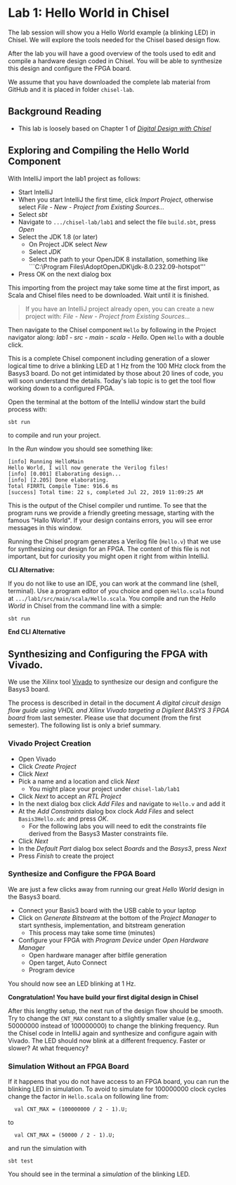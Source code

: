 # Lab 1: Hello World in Chisel

The lab session will show you a Hello World example (a blinking LED) in Chisel.
We will explore the tools needed for the Chisel based design flow.

After the lab you will have a good overview of the tools used to
edit and compile a hardware design coded in Chisel.
You will be able to synthesize this design and configure the FPGA board.

We assume that you have downloaded the complete lab material from GitHub
and it is placed in folder ```chisel-lab```.

## Background Reading

 * This lab is loosely based on Chapter 1 of
*[Digital Design with Chisel](http://www.imm.dtu.dk/~masca/chisel-book.html)*

## Exploring and Compiling the Hello World Component

With IntelliJ import the lab1 project as follows:

 * Start IntelliJ
 * When you start IntelliJ the first time, click *Import Project*, otherwise select *File - New - Project from Existing Sources...*
 * Select *sbt*
 * Navigate to ```.../chisel-lab/lab1``` and select the file ```build.sbt```, press *Open*
 * Select the JDK 1.8 (or later)
   * On Project JDK select *New*
   * Select *JDK*
   * Select the path to your OpenJDK 8 installation, something like ```C:\Program Files\AdoptOpenJDK\jdk-8.0.232.09-hotspot\'''
 * Press OK on the next dialog box

This importing from the project may take some time at the first import, as Scala and Chisel files need to be downloaded. Wait until it is finished.

> If you have an IntelliJ project already open, you can create a new project with:
> *File - New - Project from Existing Sources...*

Then navigate to the Chisel component ```Hello``` by following in the Project navigator along: *lab1 - src - main - scala - Hello*. Open ```Hello``` with a double click.

This is a complete Chisel component including generation of a slower logical time
to drive a blinking LED at 1 Hz from the 100 MHz clock from the Basys3 board.
Do not get intimidated by those about 20 lines of code, you will soon understand the
details. Today's lab topic is to get the tool flow working down to a configured FPGA.

Open the terminal at the bottom of the IntelliJ window start the build process with:
```
sbt run
```
to compile and run your project.

In the *Run* window you should see something like:
```
[info] Running HelloMain 
Hello World, I will now generate the Verilog files!
[info] [0.001] Elaborating design...
[info] [2.205] Done elaborating.
Total FIRRTL Compile Time: 916.6 ms
[success] Total time: 22 s, completed Jul 22, 2019 11:09:25 AM
```
This is the output of the Chisel compiler und runtime. To see that the program
runs we provide a friendly greeting message, starting with the famous "Hallo World".
If your design contains errors, you will see error messages in this window.

Running the Chisel program generates a Verilog file (```Hello.v```) that we
use for synthesizing our design for an FPGA. The content of this file is not
important, but for curiosity you might open it right from within IntelliJ.

**CLI Alternative:**

If you do not like to use an IDE, you can work at the command line
(shell, terminal). Use a program editor of you choice and open ```Hello.scala```
found at ```.../lab1/src/main/scala/Hello.scala```.
You compile and run the *Hello World* in Chisel from the command line with a simple:

```bash
sbt run
```

**End CLI Alternative**

## Synthesizing and Configuring the FPGA with Vivado.

We use the Xilinx tool
[Vivado](https://www.xilinx.com/products/design-tools/vivado/vivado-webpack.html)
to synthesize our design and configure the Basys3 board.

The process is described in detail in the document
*A digital circuit design flow guide  using VHDL and Xilinx Vivado
targeting a Digilent BASYS 3 FPGA board* from last semester.
Please use that document (from the first semester).
The following list is only a brief summary.

### Vivado Project Creation

 * Open Vivado
 * Click *Create Project*
 * Click *Next*
 * Pick a name and a location and click *Next*
   * You might place your project under ```chisel-lab/lab1```
 * Click *Next* to accept an *RTL Project*
 * In the next dialog box click *Add Files* and navigate to ```Hello.v``` and add it
 * At the *Add Constraints* dialog box clock *Add Files* and select
   ```Basis3Hello.xdc``` and press *OK*.
   * For the following labs you will need to edit the constraints file derived
     from the Basys3 Master constraints file.
 * Click *Next*
 * In the *Default Part* dialog box select *Boards* and the *Basys3*, press *Next*
 * Press *Finish* to create the project

### Synthesize and Configure the FPGA Board

We are just a few clicks away from running our great *Hello World* design in
the Basys3 board.

 * Connect your Basis3 board with the USB cable to your laptop
 * Click on *Generate Bitstream* at the bottom of the *Project Manager* to
   start synthesis, implementation, and bitstream generation
   * This process may take some time (minutes)
 * Configure your FPGA with *Program Device* under *Open Hardware Manager*
   * Open hardware manager after bitfile generation
   * Open target, Auto Connect
   * Program device

You should now see an LED blinking at 1 Hz.

**Congratulation! You have build your first digital design in Chisel**

After this lengthy setup, the next run of the design flow should be smooth.
Try to change the ```CNT_MAX``` constant to a slightly smaller value
(e.g., 50000000 instead of 100000000) to change the blinking frequency.
Run the Chisel code in IntelliJ again and synthesize and configure again
with Vivado. The LED should now blink at a different frequency.
Faster or slower? At what frequency?

### Simulation Without an FPGA Board

If it happens that you do not have access to an FPGA board, you can run the
blinking LED in simulation. To avoid to simulate for 100000000 clock cycles
change the factor in ```Hello.scala``` on following line from:

```
  val CNT_MAX = (100000000 / 2 - 1).U;
```
to
```
  val CNT_MAX = (50000 / 2 - 1).U;
```
and run the simulation with
```
sbt test
```
You should see in the terminal a *simulation* of the blinking LED.

